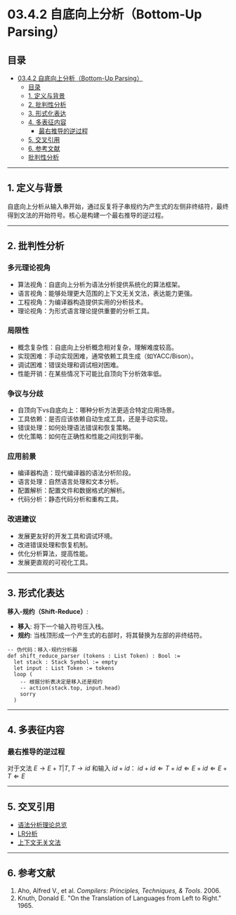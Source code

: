 # 03.4.2 自底向上分析（Bottom-Up Parsing）

## 目录

- [03.4.2 自底向上分析（Bottom-Up Parsing）](#0342-自底向上分析bottom-up-parsing)
  - [目录](#目录)
  - [1. 定义与背景](#1-定义与背景)
  - [2. 批判性分析](#2-批判性分析)
  - [3. 形式化表达](#3-形式化表达)
  - [4. 多表征内容](#4-多表征内容)
    - [最右推导的逆过程](#最右推导的逆过程)
  - [5. 交叉引用](#5-交叉引用)
  - [6. 参考文献](#6-参考文献)
  - [批判性分析](#批判性分析)

---

## 1. 定义与背景

自底向上分析从输入串开始，通过反复将子串规约为产生式的左侧非终结符，最终得到文法的开始符号。核心是构建一个最右推导的逆过程。

---

## 2. 批判性分析

### 多元理论视角

- 算法视角：自底向上分析为语法分析提供系统化的算法框架。
- 语言视角：能够处理更大范围的上下文无关文法，表达能力更强。
- 工程视角：为编译器构造提供实用的分析技术。
- 理论视角：为形式语言理论提供重要的分析工具。

### 局限性

- 概念复杂性：自底向上分析概念相对复杂，理解难度较高。
- 实现困难：手动实现困难，通常依赖工具生成（如YACC/Bison）。
- 调试困难：错误处理和调试相对困难。
- 性能开销：在某些情况下可能比自顶向下分析效率低。

### 争议与分歧

- 自顶向下vs自底向上：哪种分析方法更适合特定应用场景。
- 工具依赖：是否应该依赖自动生成工具，还是手动实现。
- 错误处理：如何处理语法错误和恢复策略。
- 优化策略：如何在正确性和性能之间找到平衡。

### 应用前景

- 编译器构造：现代编译器的语法分析阶段。
- 语言处理：自然语言处理和文本分析。
- 配置解析：配置文件和数据格式的解析。
- 代码分析：静态代码分析和重构工具。

### 改进建议

- 发展更友好的开发工具和调试环境。
- 改进错误处理和恢复机制。
- 优化分析算法，提高性能。
- 发展更直观的可视化工具。

---

## 3. 形式化表达

**移入-规约（Shift-Reduce）**:

- **移入**: 将下一个输入符号压入栈。
- **规约**: 当栈顶形成一个产生式的右部时，将其替换为左部的非终结符。

```lean
-- 伪代码：移入-规约分析器
def shift_reduce_parser (tokens : List Token) : Bool :=
  let stack : Stack Symbol := empty
  let input : List Token := tokens
  loop (
    -- 根据分析表决定是移入还是规约
    -- action(stack.top, input.head)
    sorry
  )
```

---

## 4. 多表征内容

### 最右推导的逆过程

对于文法 $E \to E + T | T, T \to id$ 和输入 $id+id$：
$id+id \Leftarrow T+id \Leftarrow E+id \Leftarrow E+T \Leftarrow E$

---

## 5. 交叉引用

- [语法分析理论总览](README.md)
- [LR分析](03.4.4_LR_Parsing.md)
- [上下文无关文法](../03.2_Formal_Grammars/03.2.2_Context_Free_Grammar.md)

---

## 6. 参考文献

1. Aho, Alfred V., et al. *Compilers: Principles, Techniques, & Tools*. 2006.
2. Knuth, Donald E. "On the Translation of Languages from Left to Right." 1965.


